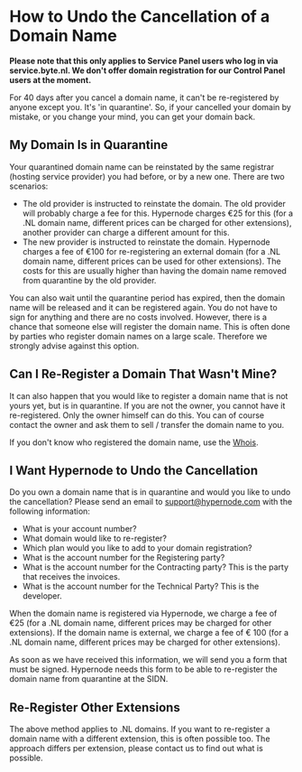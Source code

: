 <!-- source: https://support.hypernode.com/en/services/domains/undoing-the-cancellation-of-a-domain-name/ -->
# How to Undo the Cancellation of a Domain Name

**Please note that this only applies to Service Panel users who log in via service.byte.nl. We don't offer domain registration for our Control Panel users at the moment.**

For 40 days after you cancel a domain name, it can't be re-registered by anyone except you. It's 'in quarantine'. So, if your cancelled your domain by mistake, or you change your mind, you can get your domain back. 


My Domain Is in Quarantine
--------------------------

Your quarantined domain name can be reinstated by the same registrar (hosting service provider) you had before, or by a new one. There are two scenarios:

* The old provider is instructed to reinstate the domain. The old provider will probably charge a fee for this. Hypernode charges €25 for this (for a .NL domain name, different prices can be charged for other extensions), another provider can charge a different amount for this.
* The new provider is instructed to reinstate the domain. Hypernode charges a fee of €100 for re-registering an external domain (for a .NL domain name, different prices can be used for other extensions). The costs for this are usually higher than having the domain name removed from quarantine by the old provider.

You can also wait until the quarantine period has expired, then the domain name will be released and it can be registered again. You do not have to sign for anything and there are no costs involved. However, there is a chance that someone else will register the domain name. This is often done by parties who register domain names on a large scale. Therefore we strongly advise against this option.

Can I Re-Register a Domain That Wasn't Mine?
--------------------------------------------

It can also happen that you would like to register a domain name that is not yours yet, but is in quarantine. If you are not the owner, you cannot have it re-registered. Only the owner himself can do this. You can of course contact the owner and ask them to sell / transfer the domain name to you.

If you don't know who registered the domain name, use the [Whois](https://www.sidn.nl/whois/).

I Want Hypernode to Undo the Cancellation
-----------------------------------------

Do you own a domain name that is in quarantine and would you like to undo the cancellation? Please send an email to support@hypernode.com with the following information:

* What is your account number?
* What domain would like to re-register?
* Which plan would you like to add to your domain registration?
* What is the account number for the Registering party?
* What is the account number for the Contracting party? This is the party that receives the invoices.
* What is the account number for the Technical Party? This is the developer.

When the domain name is registered via Hypernode, we charge a fee of €25 (for a .NL domain name, different prices may be charged for other extensions). If the domain name is external, we charge a fee of € 100 (for a .NL domain name, different prices may be charged for other extensions). 

As soon as we have received this information, we will send you a form that must be signed. Hypernode needs this form to be able to re-register the domain name from quarantine at the SIDN.

Re-Register Other Extensions
----------------------------

The above method applies to .NL domains. If you want to re-register a domain name with a different extension, this is often possible too. The approach differs per extension, please contact us to find out what is possible.
